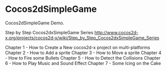 Cocos2dSimpleGame
=================

Cocos2dSimpleGame Demo.

Step by Step Cocos2dxSimpleGame Series
http://www.cocos2d-x.org/projects/cocos2d-x/wiki/Step_by_Step_Cocos2dxSimpleGame_Series

Chapter 1 - How to Create a New cocos2d-x project on multi-platforms
Chapter 2 - How to Add a sprite
Chapter 3 - How to Move a sprite
Chapter 4 - How to Fire some Bullets
Chapter 5 - How to Detect the Collisions
Chapter 6 - How to Play Music and Sound Effect
Chapter 7 - Some Icing on the Cake
